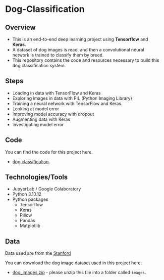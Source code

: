 # Dog-Classification

## Overview

* This is an end-to-end deep learning project using **Tensorflow** and **Keras**.
* A dataset of dog images is read, and then a convolutional neural network is trained to classify them by breed.
* This repository contains the code and resources necessary to build this dog classification system.

## Steps

* Loading in data with TensorFlow and Keras
* Exploring images in data with PIL (Python Imaging Library)
* Training a neural network with TensorFlow and Keras
* Looking at model error
* Improving model accuracy with dropout
* Augmenting data with Keras
* Investigating model error

## Code
You can find the code for this project here.
* [dog classification](https://github.com/dataquestio/project-walkthroughs/tree/master/dog_classification).

## Technologies/Tools

* JupyerLab / Google Colaboratory
* Python 3.10.12
* Python packages
    * Tensorflow
    * Keras
    * Pillow
    * Pandas
    * Matplotlib
     
## Data

Data used are from the [Stanford](http://vision.stanford.edu/aditya86/ImageNetDogs/)

You can download the dog image dataset used in this project here:

* [dog_images.zip](https://drive.google.com/uc?export=download&id=1sj62C-9WKD09-8iYSeEvXmAGQoY2oFFQ) - please unzip this file into a folder called `images`.


